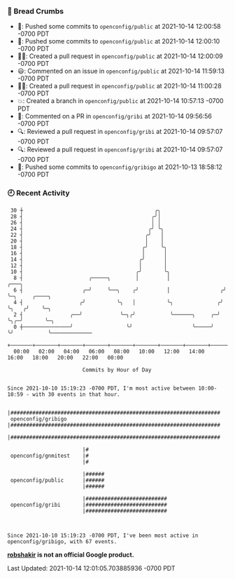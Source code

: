 ### 🍞 Bread Crumbs

 * 🚢: Pushed some commits to `openconfig/public` at 2021-10-14 12:00:58 -0700 PDT
 * 🚢: Pushed some commits to `openconfig/public` at 2021-10-14 12:00:10 -0700 PDT
 * ✍🏼: Created a pull request in `openconfig/public` at 2021-10-14 12:00:09 -0700 PDT
 * 😃: Commented on an issue in `openconfig/public` at 2021-10-14 11:59:13 -0700 PDT
 * ✍🏼: Created a pull request in `openconfig/public` at 2021-10-14 11:00:28 -0700 PDT
 * 💥: Created a branch in `openconfig/public` at 2021-10-14 10:57:13 -0700 PDT
 * 💬: Commented on a PR in  `openconfig/gribi` at 2021-10-14 09:56:56 -0700 PDT
 * 🔍: Reviewed a pull request in  `openconfig/gribi` at 2021-10-14 09:57:07 -0700 PDT
 * 🔍: Reviewed a pull request in  `openconfig/gribi` at 2021-10-14 09:57:07 -0700 PDT
 * 🚢: Pushed some commits to `openconfig/gribigo` at 2021-10-13 18:58:12 -0700 PDT

### 🕘 Recent Activity
```
 30 ┼                                          ╭╮
 28 ┤                                         ╭╯│
 26 ┤                                         │ │
 24 ┤                                        ╭╯ ╰╮
 22 ┤                                       ╭╯   │
 20 ┤                                       │    │
 18 ┤                                      ╭╯    ╰╮
 16 ┤                                      │      │
 14 ┤                                     ╭╯      │
 12 ┤                                     │       │
 10 ┤                                    ╭╯       ╰╮
  8 ┤                     ╭─────╮        │         │                 ╭───╮
  6 ┤                   ╭─╯     ╰──╮    ╭╯         │                ╭╯   ╰─╮     ╭────╮
  4 ┤                  ╭╯          ╰╮   │          ╰╮              ╭╯      ╰╮   ╭╯    ╰─╮
  2 ┤               ╭──╯            ╰─╮╭╯           ╰──────╮     ╭─╯        ╰╮╭─╯       ╰─╮
  0 ┼───────────────╯                 ╰╯                   ╰─────╯           ╰╯           ╰─────────────
    +───────+───────+───────+───────+───────+───────+───────+───────+───────+───────+───────+───────+────
  00:00   02:00   04:00   06:00   08:00   10:00   12:00   14:00   16:00   18:00   20:00   22:00   00:00   

						Commits by Hour of Day


Since 2021-10-10 15:19:23 -0700 PDT, I'm most active between 10:00-10:59 - with 30 events in that hour.

```



```
                        |###################################################################
 openconfig/gribigo     |###################################################################
                        |###################################################################

                        |#
 openconfig/gnmitest    |#
                        |#

                        |######
 openconfig/public      |######
                        |######

                        |##########################
 openconfig/gribi       |##########################
                        |##########################



Since 2021-10-10 15:19:23 -0700 PDT, I've been most active in openconfig/gribigo, with 67 events.

```
**[robshakir](mailto:robjs@google.com) is not an official Google product.**  


Last Updated: 2021-10-14 12:01:05.703885936 -0700 PDT
